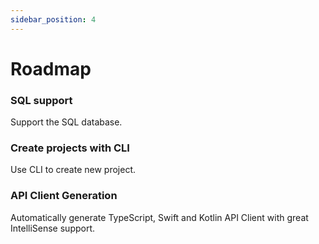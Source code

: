 ```yaml
---
sidebar_position: 4
---
```

# Roadmap

### SQL support

Support the SQL database.

### Create projects with CLI

Use CLI to create new project.

### API Client Generation

Automatically generate TypeScript, Swift and Kotlin API Client with great IntelliSense support.
